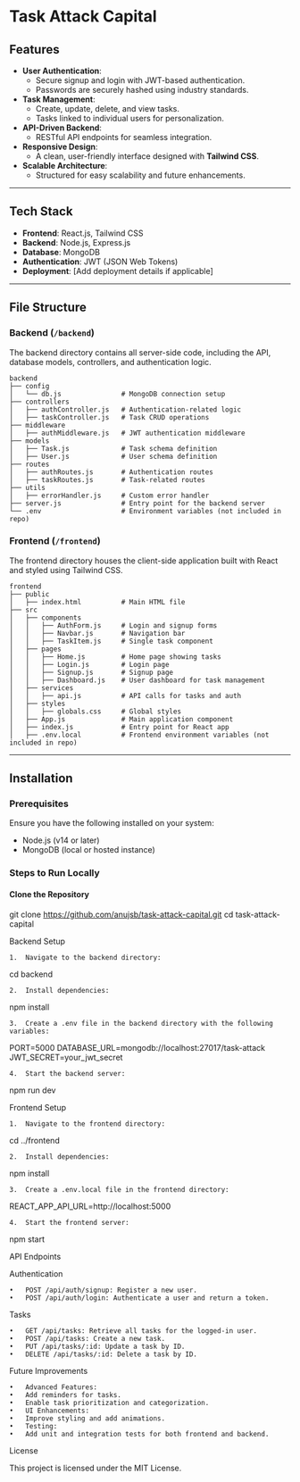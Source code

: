 
# Task Attack Capital


## Features

- **User Authentication**:
  - Secure signup and login with JWT-based authentication.
  - Passwords are securely hashed using industry standards.
- **Task Management**:
  - Create, update, delete, and view tasks.
  - Tasks linked to individual users for personalization.
- **API-Driven Backend**:
  - RESTful API endpoints for seamless integration.
- **Responsive Design**:
  - A clean, user-friendly interface designed with **Tailwind CSS**.
- **Scalable Architecture**:
  - Structured for easy scalability and future enhancements.

---

## Tech Stack

- **Frontend**: React.js, Tailwind CSS
- **Backend**: Node.js, Express.js
- **Database**: MongoDB
- **Authentication**: JWT (JSON Web Tokens)
- **Deployment**: [Add deployment details if applicable]

---

## File Structure

### Backend (`/backend`)

The backend directory contains all server-side code, including the API, database models, controllers, and authentication logic.

```
backend
├── config
│   └── db.js               # MongoDB connection setup
├── controllers
│   ├── authController.js   # Authentication-related logic
│   ├── taskController.js   # Task CRUD operations
├── middleware
│   ├── authMiddleware.js   # JWT authentication middleware
├── models
│   ├── Task.js             # Task schema definition
│   ├── User.js             # User schema definition
├── routes
│   ├── authRoutes.js       # Authentication routes
│   ├── taskRoutes.js       # Task-related routes
├── utils
│   ├── errorHandler.js     # Custom error handler
├── server.js               # Entry point for the backend server
└── .env                    # Environment variables (not included in repo)
```
### Frontend (`/frontend`)

The frontend directory houses the client-side application built with React and styled using Tailwind CSS.
```
frontend
├── public
│   ├── index.html          # Main HTML file
├── src
│   ├── components
│   │   ├── AuthForm.js     # Login and signup forms
│   │   ├── Navbar.js       # Navigation bar
│   │   ├── TaskItem.js     # Single task component
│   ├── pages
│   │   ├── Home.js         # Home page showing tasks
│   │   ├── Login.js        # Login page
│   │   ├── Signup.js       # Signup page
│   │   ├── Dashboard.js    # User dashboard for task management
│   ├── services
│   │   ├── api.js          # API calls for tasks and auth
│   ├── styles
│   │   ├── globals.css     # Global styles
│   ├── App.js              # Main application component
│   ├── index.js            # Entry point for React app
│   ├── .env.local          # Frontend environment variables (not included in repo)
```
---

## Installation

### Prerequisites
Ensure you have the following installed on your system:
- Node.js (v14 or later)
- MongoDB (local or hosted instance)

### Steps to Run Locally

#### Clone the Repository

git clone https://github.com/anujsb/task-attack-capital.git
cd task-attack-capital

Backend Setup

	1.	Navigate to the backend directory:

cd backend


	2.	Install dependencies:

npm install


	3.	Create a .env file in the backend directory with the following variables:

PORT=5000
DATABASE_URL=mongodb://localhost:27017/task-attack
JWT_SECRET=your_jwt_secret


	4.	Start the backend server:

npm run dev



Frontend Setup

	1.	Navigate to the frontend directory:

cd ../frontend


	2.	Install dependencies:

npm install


	3.	Create a .env.local file in the frontend directory:

REACT_APP_API_URL=http://localhost:5000


	4.	Start the frontend server:

npm start

API Endpoints

Authentication

	•	POST /api/auth/signup: Register a new user.
	•	POST /api/auth/login: Authenticate a user and return a token.

Tasks

	•	GET /api/tasks: Retrieve all tasks for the logged-in user.
	•	POST /api/tasks: Create a new task.
	•	PUT /api/tasks/:id: Update a task by ID.
	•	DELETE /api/tasks/:id: Delete a task by ID.

Future Improvements

	•	Advanced Features:
	•	Add reminders for tasks.
	•	Enable task prioritization and categorization.
	•	UI Enhancements:
	•	Improve styling and add animations.
	•	Testing:
	•	Add unit and integration tests for both frontend and backend.

License

This project is licensed under the MIT License.
